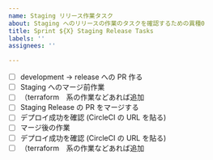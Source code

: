 ```yaml
---
name: Staging リリース作業タスク
about: Staging へのリリースの作業のタスクを確認するための異種0
title: Sprint ${X} Staging Release Tasks
labels: ''
assignees: ''

---
```


- [ ]  development → release への PR 作る
- [ ]  Staging へのマージ前作業
  - [ ] （terraform　系の作業などあれば追加
- [ ]  Staging Release の PR をマージする
  - [ ]  デプロイ成功を確認 (CircleCI の URL を貼る)
- [ ]  マージ後の作業
  - [ ]  デプロイ成功を確認 (CircleCI の URL を貼る)
  - [ ] （terraform　系の作業などあれば追加
